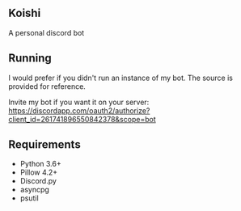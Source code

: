 ## Koishi

A personal discord bot

## Running

I would prefer if you didn't run an instance of my bot. The source is provided for reference.

Invite my bot if you want it on your server: https://discordapp.com/oauth2/authorize?client_id=261741896550842378&scope=bot

## Requirements

- Python 3.6+
- Pillow 4.2+
- Discord.py
- asyncpg
- psutil
